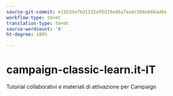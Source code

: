 ```yaml
---
source-git-commit: e15b3defbd1232e95d19e46a7ea4c508eb66ad8e
workflow-type: tm+mt
translation-type: tm+mt
source-wordcount: '8'
ht-degree: 100%

---
```

# campaign-classic-learn.it-IT

Tutorial collaborativi e materiali di attivazione per Campaign
